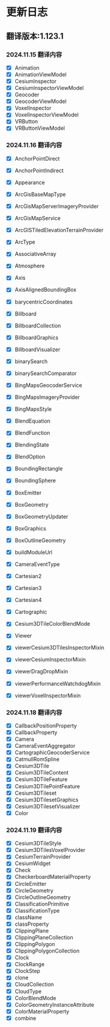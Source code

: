 # 更新日志

## 翻译版本:1.123.1

### 2024.11.15 翻译内容

- [x] Animation
- [x] AnimationViewModel
- [x] CesiumInspector
- [x] CesiumInspectorViewModel
- [x] Geocoder
- [x] GeocoderViewModel
- [x] VoxelInspector
- [x] VoxelInspectorViewModel
- [x] VRButton
- [x] VRButtonViewModel

### 2024.11.16 翻译内容

- [x] AnchorPointDirect
- [x] AnchorPointIndirect
- [x] Appearance
- [x] ArcGisBaseMapType
- [x] ArcGisMapServerImageryProvider
- [x] ArcGisMapService
- [x] ArcGISTiledElevationTerrainProvider
- [x] ArcType
- [x] AssociativeArray
- [x] Atmosphere
- [x] Axis
- [x] AxisAlignedBoundingBox
- [x] barycentricCoordinates
- [x] Billboard
- [x] BillboardCollection
- [x] BillboardGraphics
- [x] BillboardVisualizer
- [x] binarySearch
- [x] binarySearchComparator
- [x] BingMapsGeocoderService
- [x] BingMapsImageryProvider
- [x] BingMapsStyle
- [x] BlendEquation
- [x] BlendFunction
- [x] BlendingState
- [x] BlendOption
- [x] BoundingRectangle
- [x] BoundingSphere
- [x] BoxEmitter
- [x] BoxGeometry
- [x] BoxGeometryUpdater
- [x] BoxGraphics
- [x] BoxOutlineGeometry
- [x] buildModuleUrl
- [x] CameraEventType
- [x] Cartesian2
- [x] Cartesian3
- [x] Cartesian4
- [x] Cartographic
- [x] Cesium3DTileColorBlendMode

- [x] Viewer
- [x] viewerCesium3DTilesInspectorMixin
- [x] viewerCesiumInspectorMixin
- [x] viewerDragDropMixin
- [x] viewerPerformanceWatchdogMixin
- [x] viewerVoxelInspectorMixin

### 2024.11.18 翻译内容

- [x] CallbackPositionProperty
- [x] CallbackProperty
- [x] Camera
- [x] CameraEventAggregator
- [x] CartographicGeocoderService
- [x] CatmullRomSpline
- [x] Cesium3DTile
- [x] Cesium3DTileContent
- [x] Cesium3DTileFeature
- [x] Cesium3DTilePointFeature
- [x] Cesium3DTileset
- [x] Cesium3DTilesetGraphics
- [x] Cesium3DTilesetVisualizer
- [x] Color

### 2024.11.19 翻译内容

- [x] Cesium3DTileStyle
- [x] Cesium3DTilesVoxelProvider
- [x] CesiumTerrainProvider
- [x] CesiumWidget
- [x] Check
- [x] CheckerboardMaterialProperty
- [x] CircleEmitter
- [x] CircleGeometry
- [x] CircleOutlineGeometry
- [x] ClassificationPrimitive
- [x] ClassificationType
- [x] className
- [x] classProperty
- [x] ClippingPlane
- [x] ClippingPlaneCollection
- [x] ClippingPolygon
- [x] ClippingPolygonCollection
- [x] Clock
- [x] ClockRange
- [x] ClockStep
- [x] clone
- [x] CloudCollection
- [x] CloudType
- [x] ColorBlendMode
- [x] ColorGeometryInstanceAttribute
- [x] ColorMaterialProperty
- [x] combine
